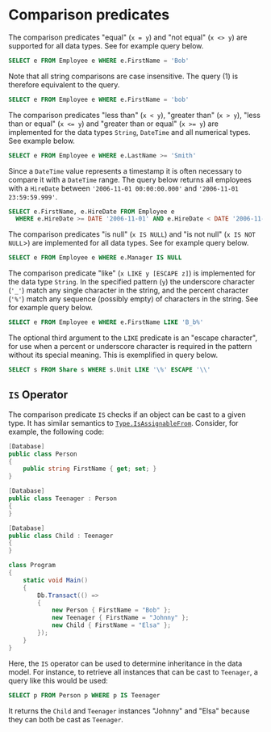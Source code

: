 # Comparison predicates

The comparison predicates "equal" \(`x = y`\) and "not equal" \(`x <> y`\) are supported for all data types. See for example query below.

```sql
SELECT e FROM Employee e WHERE e.FirstName = 'Bob'
```

Note that all string comparisons are case insensitive. The query \(1\) is therefore equivalent to the query.

```sql
SELECT e FROM Employee e WHERE e.FirstName = 'bob'
```

The comparison predicates "less than" \(`x < y`\), "greater than" \(`x > y`\), "less than or equal" \(`x <= y`\) and "greater than or equal" \(`x >= y`\) are implemented for the data types `String`, `DateTime` and all numerical types. See example below.

```sql
SELECT e FROM Employee e WHERE e.LastName >= 'Smith'
```

Since a `DateTime` value represents a timestamp it is often necessary to compare it with a `DateTime` range. The query below returns all employees with a `HireDate` between `'2006-11-01 00:00:00.000'` and `'2006-11-01 23:59:59.999'`.

```sql
SELECT e.FirstName, e.HireDate FROM Employee e
  WHERE e.HireDate >= DATE '2006-11-01' AND e.HireDate < DATE '2006-11-02'
```

The comparison predicates "is null" \(`x IS NULL`\) and "is not null" \(`x IS NOT NULL`&gt;\) are implemented for all data types. See for example query below.

```sql
SELECT e FROM Employee e WHERE e.Manager IS NULL
```

The comparison predicate "like" \(`x LIKE y [ESCAPE z]`\) is implemented for the data type `String`. In the specified pattern \(`y`\) the underscore character \(`'_'`\) match any single character in the string, and the percent character \(`'%'`\) match any sequence \(possibly empty\) of characters in the string. See for example query below.

```sql
SELECT e FROM Employee e WHERE e.FirstName LIKE 'B_b%'
```

The optional third argument to the `LIKE` predicate is an "escape character", for use when a percent or underscore character is required in the pattern without its special meaning. This is exemplified in query below.

```sql
SELECT s FROM Share s WHERE s.Unit LIKE '\%' ESCAPE '\\'
```

## `IS` Operator

The comparison predicate `IS` checks if an object can be cast to a given type. It has similar semantics to [`Type.IsAssignableFrom`](https://msdn.microsoft.com/en-us/library/system.type.isassignablefrom.aspx). Consider, for example, the following code:

```csharp
[Database]
public class Person
{
    public string FirstName { get; set; }
}

[Database]
public class Teenager : Person
{
}

[Database]
public class Child : Teenager
{
}

class Program
{
    static void Main()
    {
        Db.Transact(() =>
        {
            new Person { FirstName = "Bob" };
            new Teenager { FirstName = "Johnny" };
            new Child { FirstName = "Elsa" };
        });
    }
}
```

Here, the `IS` operator can be used to determine inheritance in the data model. For instance, to retrieve all instances that can be cast to `Teenager`, a query like this would be used:

```sql
SELECT p FROM Person p WHERE p IS Teenager
```

It returns the `Child` and `Teenager` instances "Johnny" and "Elsa" because they can both be cast as `Teenager`.

